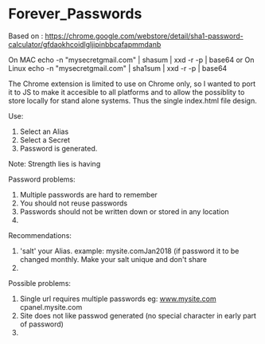 # Forever_Passwords

Based on : https://chrome.google.com/webstore/detail/sha1-password-calculator/gfdaokhcoidlgljipinbbcafapmmdanb

On MAC
echo -n "mysecretgmail.com" | shasum | xxd -r -p | base64
or
On Linux
echo -n "mysecretgmail.com" | sha1sum | xxd -r -p | base64

The Chrome extension is limited to use on Chrome only, so I wanted to port it to JS to make it accesible to all platforms and to allow the possiblity to store locally for stand alone systems. Thus the single index.html file design.

Use:

1. Select an Alias
2. Select a Secret
3. Password is generated.

Note: Strength lies is having 

Password problems:
1. Multiple passwords are hard to remember
2. You should not reuse passwords
3. Passwords should not be written down or stored in any location
4. 

Recommendations:
1. 'salt' your Alias. example: mysite.comJan2018 (if password it to be changed monthly. Make your salt unique and don't share
2. 





Possible problems:
1. Single url requires multiple passwords eg: www.mysite.com cpanel.mysite.com
2. Site does not like passwod generated (no special character in early part of password)
3. 
